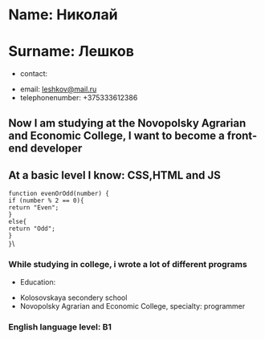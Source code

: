 # Name: Николай
# Surname: Лешков
* contact: 
+ email: leshkov@mail.ru
+ telephonenumber: +375333612386
## Now I am studying at the Novopolsky Agrarian and Economic College, I want to become a front-end developer
## At a basic level I know: CSS,HTML and JS
``function evenOrOdd(number) {``\
``if (number % 2 == 0){``\
    ``return "Even";``\
  ``}``\
``else{``\
  ``return "Odd";``\
``}``\
``}``\
### While studying in college, i wrote a lot of different programs
* Education:
+ Kolosovskaya secondery school
+ Novopolsky Agrarian and Economic College, specialty: programmer
### English language level: B1

